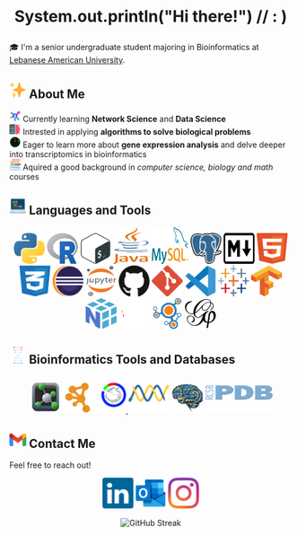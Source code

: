 # <p align="center"> System.out.println("Hi there!") // : )

🎓 I'm a senior undergraduate student majoring in Bioinformatics at [Lebanese American University](https://www.lau.edu.lb/).

## <img src="assets/sparkle.png" width=30 height=30>  About Me

<!-- <img src="assets/coding.png" height=20 width=20>  **deep learning** -->
<img src="assets/network.png" height=20 width=20> Currently learning **Network Science** and **Data Science**  
<img src="assets/coding.png" width=20 height=20> Intrested in applying __algorithms to solve biological problems__   
<img src="assets/microarray.png" height=20 width=20> Eager to learn more about **gene expression analysis** and delve deeper into transcriptomics in bioinformatics  
<img src="assets/books.png" width=20 height=20> Aquired a good background in _computer science, biology and math_ courses

## <img src="assets/programming.png" width=30 height=30> Languages and Tools

<div><p align='center'>
    <img src="assets/python-5.svg" alt="Python" width="55" height="55">
    <img src="assets/R.png" width=55 height=55>
    <img src="assets/bash-2.svg" alt="Bash" width="55" height="55">
    <img src="assets/java-4.svg" alt="Java" width="65" height="65">
    <img src="/assets/mysql-logo.svg" width="65" height="65">
    <img src="/assets/postgresql.svg" width="55" height="55">
    <img src="assets/markdown.svg" width=55 height=55>
    <img src="assets/html-1.svg" width=55 height=55>
    <img src="assets/css-3.svg" width="55" height="55">
    <img src="assets/eclipse-11.svg" width=55 height=55>
    <img src="assets/Jupyter_logo.png" width=55 height=55>
    <img src="assets/github-icon-1.svg" width=55 height=55>
    <img src="assets/git-icon.png" width=55 height=55>
    <img src="assets/visual-studio-code-1.svg" width=55 height=55>
    <img src="assets/tableau-software.svg" width=55 height=55>
    <img src="assets/tensorflow-2.svg" width=55 height=55>
    <img src="assets/numpy-1.svg" width=55 height=55>
    <img src="assets/pandas_white.svg" width=55 height=55>
    <img src="assets/networkx.png" width=55 height=55>
    <a href="https://gephi.github.io/"><img src="assets/gephi-logo.svg" width=55 height=55></a>
</div>

## <img src="assets/bioinformatics.png" width=30 height=30> Bioinformatics Tools and Databases

<div><p align='center'>
    <a href="https://pymol.org"><img src="assets/pymol-1.svg" width=55 height=55></a>
    <a href="https://cytoskape.org"><img src="assets/Cytoscape_logo.png" width=55 height=55></a>
    <a href="https://itol.embl.de/"><img src="assets/itol.png" width=55 height=65> </a>
    <a href="https://biopython.org/docs/1.75/api/index.html#"><img src="assets/biopython_logo_white.png" width=75 height=55></a>
    <a href="https://nipy.org/nibabel/"><img src="assets/nibabel-logo.svg" width=55 height=55></a>
    <a href="https://www.rcsb.org/"><img src="assets/PDB-logo-white.png" width=120 height=65></a>
    <!--
    <a href="https://uniprot.org"><img src="assets/UniProt_(logo).png" wifth=65 height=65></a>
    <a href="https://www.ncbi.nlm.nih.gov/"><img src="assets/ncbi-logo.png" width=120 height=65></a>
    -->
</div>


## <a href="mailto:rayane.s.adam@gmail.com"><img src="assets/official-gmail-icon-2020-.svg" width="30" length="30"></a>  Contact Me

Feel free to reach out!

<div>
    <p align='center'><a href="https://www.linkedin.com/in/rayane-adam-a3ba9a224/"><img src="assets/linkedin-icon-2.svg" alt="Your Image" width="55" height="55"></a>
    <a href="mailto:rayane.adam@lau.edu"><img src="assets/outlook-1.svg" width=55 height=55></a>
    <a href="https://www.instagram.com/rayanewithane/"><img src="assets/instagram-2016-5.svg" width=55 height=55></a>
</div>

<p align="center">
    <img src="http://github-readme-streak-stats.herokuapp.com?user=raysas&theme=github-dark-blue&hide_border=true&date_format=%5BY%20%5DM%20j" alt="GitHub Streak"> 
</p>
